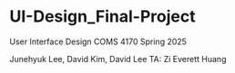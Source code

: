 # UI-Design_Final-Project

User Interface Design
COMS 4170 Spring 2025

Junehyuk Lee, David Kim, David Lee
TA: Zi Everett Huang
